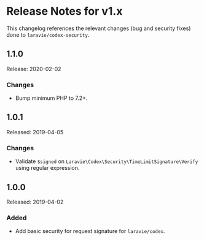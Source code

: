 # Release Notes for v1.x

This changelog references the relevant changes (bug and security fixes) done to `laravie/codex-security`.

## 1.1.0

Release: 2020-02-02

### Changes

* Bump minimum PHP to 7.2+.

## 1.0.1

Released: 2019-04-05

### Changes

* Validate `$signed` on `Laravie\Codex\Security\TimeLimitSignature\Verify` using regular expression.

## 1.0.0

Released: 2019-04-02

### Added

* Add basic security for request signature for `laravie/codex`.
